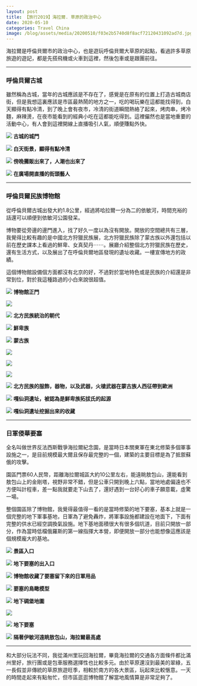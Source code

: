 ```yaml
---
layout: post 
title: 【旅行2019】海拉爾. 草原的政治中心
date: 2020-05-10  
categories: Travel China 
image: /blog/assets/media/20200510/f03e2b5740d8f8acf72120431092ad7d.jpg
---
```


海拉爾是呼倫貝爾市的政治中心，也是遊玩呼倫貝爾大草原的起點，看過許多草原旅遊的遊記，都是先搭飛機或火車到這裡，然後包車或是跟團前往。

***
### 呼倫貝爾古城

雖然稱為古城，當年的古城應該是不存在了，感覺是在原有的位置上打造古城商店街，但是我想這裏應該是市區最熱鬧的地方之一，吃的喝玩樂在這都能找得到，白天顯得有點冷清，到了晚上會有夜市，冷清的街道瞬間熱絡了起來，烤肉串，烤冷麵，麻辣燙，在夜市能看到的經典小吃在這都能吃得到。這裡儼然也是當地重要的活動中心，有人會到這裡開線上直播吸引人氣，順便賺點外快。

![](/blog/assets/media/20200510/7ed9682c209177deb01494a6c0b3c005.jpg)
**古城的城門**

![](/blog/assets/media/20200510/825d6587b7fef7b9e7a5e9cf47062eb8.jpg)
**白天街景，顯得有點冷清**

![](/blog/assets/media/20200510/53e7910e0212bd2410db00b98e830ace.jpg)
**傍晚攤販出來了，人潮也出來了**

![](/blog/assets/media/20200510/676e0b3e42f7d6cc57cb9ba1f6b3f941.jpg)
**在廣場開直播的街頭藝人**

***
### 呼倫貝爾民族博物館

從呼倫貝爾古城出發大約1.8公里，經過將哈拉爾一分為二的依敏河，時間充裕的話還可以順便到依敏河公園發呆。

博物要從旁邊的邊門進入，找了好久一度以為沒有開放。開放的空間總共有三層，我覺得比較有趣的是中國北方狩獵民族展，北方狩獵民族除了蒙古族以外還包括以前在歷史課本上看過的鮮卑、女真契丹⋯⋯。展廳介紹整個北方狩獵民族在歷史，還有生活方式，以及展出了在呼倫貝爾地區發現的遺址收藏。一樓宣傳地方的政績。

這個博物館設備個方面都沒有北京的好，不過對於當地特色或是民族的介紹還是非常到位，對於我這種路過的小白來說很超值。

![](/blog/assets/media/20200510/1de0f7ec1bb08c2936ce5bd111f0e4f1.jpg)
**博物館正門**

![](/blog/assets/media/20200510/f03e2b5740d8f8acf72120431092ad7d.jpg)

![](/blog/assets/media/20200510/a1c43b3960fe381044bc964531eca36a.jpg)
**北方民族統治的朝代**

![](/blog/assets/media/20200510/aca2ba60855d854ccd5cfae490590ca6.jpg)
**鮮卑族**

![](/blog/assets/media/20200510/76fb7d35a17dd87887438f3ff2f29307.jpg)
**蒙古族**

![](/blog/assets/media/20200510/13c979279cb0d94d222d310bc417c936.jpg)

![](/blog/assets/media/20200510/c9f228ace54eaaa6da25bd9e87f4d2d0.jpg)

![](/blog/assets/media/20200510/f4be6b2c7d76c84191d798060552ff39.jpg)

![](/blog/assets/media/20200510/03e6b81716ae6bfac83dad3f92e9fb92.jpg)
**北方民族的服飾，器物，以及武器，火槍武器在蒙古族人西征帶到歐洲**

![](/blog/assets/media/20200510/adf0917e9418dbd89f20ec9e27c643a9.jpg)
**嘎仙洞遺址，被認為是鮮卑族拓拔氏的起源**

![](/blog/assets/media/20200510/20588860afafdf5fe33741f1d193191d.jpg)
**嘎仙洞遺址挖掘出來的收藏**

***
### 日軍侵華要塞

全名叫做世界反法西斯戰爭海拉爾紀念園，是當時日本關東軍在東北修築多個軍事設施之一，是目前規模最大爾且保存最完整的一個，建築的主要目標是為了抵禦蘇俄的攻擊。

園區門票60人民幣，距離海拉爾城區大約10公里左右，能遠眺敖包山，還能看到敖包山上的金剛塔，視野非常不錯，但是公車只開到晚上六點，當地地處偏遠也不方便叫計程車，差一點我就要走下山去了，還好遇到一台好心的車子願意載，虛驚一場。

整個園區除了博物館，我覺得最值得一看的是當時修築的地下要塞，基本上就是一個完整的地下軍事基地，日軍為了避免轟炸，將軍事設施都建設在地面下，下面有完整的供水已經空調換氣設施。地下基地面積很大有很多個坑道，目前只開放一部分，作為當時低檔俄羅斯的第一線指揮大本營，即便開放一部分也能想像這應該是個規模龐大的基地。

![](/blog/assets/media/20200510/2c33cbf069ef1fa0f0e076ab9d2727c0.jpg)
**景區入口**

![](/blog/assets/media/20200510/c95c71cb1ac0c1eef12ebb0a1e167920.jpg)
**地下要塞的出入口**

![](/blog/assets/media/20200510/b1aeb3e2dc07e17fcfe1cbf680ef9973.jpg)
**博物館收藏了要塞留下來的日軍用品**

![](/blog/assets/media/20200510/337c772f44ff5808af87e0f086de29d2.jpg)
**要塞的鳥瞰模型**

![](/blog/assets/media/20200510/5a079a406dece2fddd52b18b0b37f2ce.jpg)
**地下碉堡地圖**

![](/blog/assets/media/20200510/388d48f41b944469153bd1548f758eaf.jpg)

![](/blog/assets/media/20200510/73ecab09bd936b336b90796b06490f65.jpg)
**地下要塞**

![](/blog/assets/media/20200510/8027cbc19bfe60a8a7d3a7c07c412905.jpg)
**隔著伊敏河遠眺敖包山，海拉爾最高處**

***
和大部分玩法不同，我從滿州里玩回海拉爾，畢竟海拉爾的交通各方面條件都比滿州里好，旅行團或是包車服務選擇性也比較多元。由於草原還沒到最美的翠綠，五一長假並非傳統的草原旅遊旺季，相較於南方的各大景區，玩起來比較愜意。一天的時間走起來有點匆忙，但市區逛逛博物館了解當地風情算是非常足夠了。
